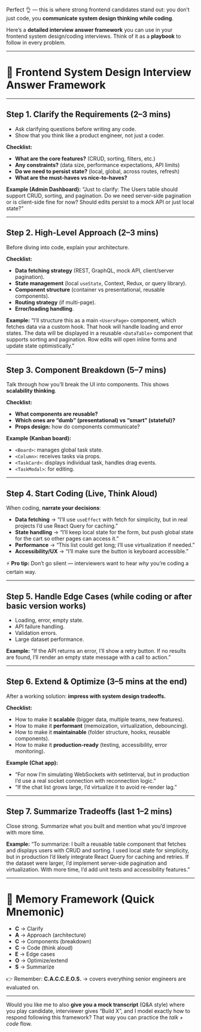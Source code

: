 Perfect 👌 — this is where strong frontend candidates stand out: you don’t just code, you **communicate system design thinking while coding**.

Here’s a **detailed interview answer framework** you can use in your frontend system design/coding interviews. Think of it as a **playbook** to follow in every problem.

---

# 🧩 Frontend System Design Interview Answer Framework

---

## **Step 1. Clarify the Requirements (2–3 mins)**

* Ask clarifying questions before writing any code.
* Show that you think like a product engineer, not just a coder.

**Checklist:**

* **What are the core features?** (CRUD, sorting, filters, etc.)
* **Any constraints?** (data size, performance expectations, API limits)
* **Do we need to persist state?** (local, global, across routes, refresh)
* **What are the must-haves vs nice-to-haves?**

**Example (Admin Dashboard):**
“Just to clarify: The Users table should support CRUD, sorting, and pagination. Do we need server-side pagination or is client-side fine for now? Should edits persist to a mock API or just local state?”

---

## **Step 2. High-Level Approach (2–3 mins)**

Before diving into code, explain your architecture.

**Checklist:**

* **Data fetching strategy** (REST, GraphQL, mock API, client/server pagination).
* **State management** (local `useState`, Context, Redux, or query library).
* **Component structure** (container vs presentational, reusable components).
* **Routing strategy** (if multi-page).
* **Error/loading handling**.

**Example:**
“I’ll structure this as a main `<UsersPage>` component, which fetches data via a custom hook. That hook will handle loading and error states. The data will be displayed in a reusable `<DataTable>` component that supports sorting and pagination. Row edits will open inline forms and update state optimistically.”

---

## **Step 3. Component Breakdown (5–7 mins)**

Talk through how you’ll break the UI into components. This shows **scalability thinking**.

**Checklist:**

* **What components are reusable?**
* **Which ones are “dumb” (presentational) vs “smart” (stateful)?**
* **Props design:** how do components communicate?

**Example (Kanban board):**

* `<Board>`: manages global task state.
* `<Column>`: receives tasks via props.
* `<TaskCard>`: displays individual task, handles drag events.
* `<TaskModal>`: for editing.

---

## **Step 4. Start Coding (Live, Think Aloud)**

When coding, **narrate your decisions**:

* **Data fetching** → “I’ll use `useEffect` with fetch for simplicity, but in real projects I’d use React Query for caching.”
* **State handling** → “I’ll keep local state for the form, but push global state for the cart so other pages can access it.”
* **Performance** → “This list could get long; I’ll use virtualization if needed.”
* **Accessibility/UX** → “I’ll make sure the button is keyboard accessible.”

⚡ **Pro tip:** Don’t go silent — interviewers want to hear *why* you’re coding a certain way.

---

## **Step 5. Handle Edge Cases (while coding or after basic version works)**

* Loading, error, empty state.
* API failure handling.
* Validation errors.
* Large dataset performance.

**Example:**
“If the API returns an error, I’ll show a retry button. If no results are found, I’ll render an empty state message with a call to action.”

---

## **Step 6. Extend & Optimize (3–5 mins at the end)**

After a working solution: **impress with system design tradeoffs.**

**Checklist:**

* How to make it **scalable** (bigger data, multiple teams, new features).
* How to make it **performant** (memoization, virtualization, debouncing).
* How to make it **maintainable** (folder structure, hooks, reusable components).
* How to make it **production-ready** (testing, accessibility, error monitoring).

**Example (Chat app):**

* “For now I’m simulating WebSockets with setInterval, but in production I’d use a real socket connection with reconnection logic.”
* “If the chat list grows large, I’d virtualize it to avoid re-render lag.”

---

## **Step 7. Summarize Tradeoffs (last 1–2 mins)**

Close strong. Summarize what you built and mention what you’d improve with more time.

**Example:**
“To summarize: I built a reusable table component that fetches and displays users with CRUD and sorting. I used local state for simplicity, but in production I’d likely integrate React Query for caching and retries. If the dataset were larger, I’d implement server-side pagination and virtualization. With more time, I’d add unit tests and accessibility features.”

---

# 🧠 Memory Framework (Quick Mnemonic)

* **C** → Clarify
* **A** → Approach (architecture)
* **C** → Components (breakdown)
* **C** → Code (think aloud)
* **E** → Edge cases
* **O** → Optimize/extend
* **S** → Summarize

👉 Remember: **C.A.C.C.E.O.S.** → covers everything senior engineers are evaluated on.

---

Would you like me to also **give you a mock transcript** (Q&A style) where you play candidate, interviewer gives “Build X”, and I model exactly how to respond following this framework? That way you can practice the *talk + code* flow.

